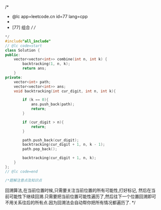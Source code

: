 /*
 * @lc app=leetcode.cn id=77 lang=cpp
 *
 * [77] 组合
 */
/*
```C++
*/
#include"all_include"
// @lc code=start
class Solution {
public:
    vector<vector<int>> combine(int n, int k) {
        backtracking(1, n, k);
        return ans;
    }
private:
    vector<int> path;
    vector<vector<int>> ans;
    void backtracking(int cur_digit, int n, int k){

        if (k == 0){
            ans.push_back(path);
            return;
        }

        if (cur_digit > n){
            return;
        }

        path.push_back(cur_digit);
        backtracking(cur_digit + 1, n, k - 1);
        path.pop_back();

        backtracking(cur_digit + 1, n, k);
    }
};
// @lc code=end

/*题解注意点及知识点
```
回溯算法,在当前位置时候,只需要关注当前位置的所有可能性,打好标记,
然后在当前可能性下继续回溯.只需要把当前位置可能性遍历了,然后往下一个位置回溯即可
不用关系往后的所有点.因为回溯法会自动帮你把所有情况都遍历了.
*/